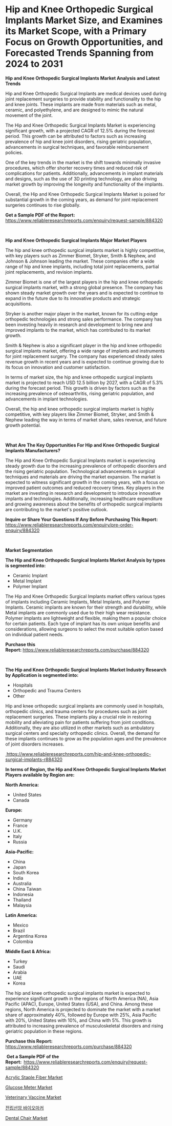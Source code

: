 <p><h1>Hip and Knee Orthopedic Surgical Implants Market Size, and Examines its Market Scope, with a Primary Focus on Growth Opportunities, and Forecasted Trends Spanning from 2024 to 2031</h1></p><p><strong>Hip and Knee Orthopedic Surgical Implants Market Analysis and Latest Trends</strong></p>
<p><p>Hip and Knee Orthopedic Surgical Implants are medical devices used during joint replacement surgeries to provide stability and functionality to the hip and knee joints. These implants are made from materials such as metal, ceramic, and polyethylene, and are designed to mimic the natural movement of the joint.</p><p>The Hip and Knee Orthopedic Surgical Implants Market is experiencing significant growth, with a projected CAGR of 12.5% during the forecast period. This growth can be attributed to factors such as increasing prevalence of hip and knee joint disorders, rising geriatric population, advancements in surgical techniques, and favorable reimbursement policies.</p><p>One of the key trends in the market is the shift towards minimally invasive procedures, which offer shorter recovery times and reduced risk of complications for patients. Additionally, advancements in implant materials and designs, such as the use of 3D printing technology, are also driving market growth by improving the longevity and functionality of the implants.</p><p>Overall, the Hip and Knee Orthopedic Surgical Implants Market is poised for substantial growth in the coming years, as demand for joint replacement surgeries continues to rise globally.</p></p>
<p><strong>Get a Sample PDF of the Report:&nbsp;</strong> <a href="https://www.reliableresearchreports.com/enquiry/request-sample/884320">https://www.reliableresearchreports.com/enquiry/request-sample/884320</a></p>
<p>&nbsp;</p>
<p><strong>Hip and Knee Orthopedic Surgical Implants Major Market Players</strong></p>
<p><p>The hip and knee orthopedic surgical implants market is highly competitive, with key players such as Zimmer Biomet, Stryker, Smith & Nephew, and Johnson & Johnson leading the market. These companies offer a wide range of hip and knee implants, including total joint replacements, partial joint replacements, and revision implants.</p><p>Zimmer Biomet is one of the largest players in the hip and knee orthopedic surgical implants market, with a strong global presence. The company has shown steady market growth over the years and is expected to continue to expand in the future due to its innovative products and strategic acquisitions.</p><p>Stryker is another major player in the market, known for its cutting-edge orthopedic technologies and strong sales performance. The company has been investing heavily in research and development to bring new and improved implants to the market, which has contributed to its market growth.</p><p>Smith & Nephew is also a significant player in the hip and knee orthopedic surgical implants market, offering a wide range of implants and instruments for joint replacement surgery. The company has experienced steady sales revenue growth in recent years and is expected to continue growing due to its focus on innovation and customer satisfaction.</p><p>In terms of market size, the hip and knee orthopedic surgical implants market is projected to reach USD 12.5 billion by 2027, with a CAGR of 5.3% during the forecast period. This growth is driven by factors such as the increasing prevalence of osteoarthritis, rising geriatric population, and advancements in implant technologies.</p><p>Overall, the hip and knee orthopedic surgical implants market is highly competitive, with key players like Zimmer Biomet, Stryker, and Smith & Nephew leading the way in terms of market share, sales revenue, and future growth potential.</p></p>
<p>&nbsp;</p>
<p><strong>What Are The Key Opportunities For Hip and Knee Orthopedic Surgical Implants Manufacturers?</strong></p>
<p><p>The Hip and Knee Orthopedic Surgical Implants market is experiencing steady growth due to the increasing prevalence of orthopedic disorders and the rising geriatric population. Technological advancements in surgical techniques and materials are driving the market expansion. The market is expected to witness significant growth in the coming years, with a focus on improved patient outcomes and reduced recovery times. Key players in the market are investing in research and development to introduce innovative implants and technologies. Additionally, increasing healthcare expenditure and growing awareness about the benefits of orthopedic surgical implants are contributing to the market's positive outlook.</p></p>
<p><strong>Inquire or Share Your Questions If Any Before Purchasing This Report:</strong> <a href="https://www.reliableresearchreports.com/enquiry/pre-order-enquiry/884320">https://www.reliableresearchreports.com/enquiry/pre-order-enquiry/884320</a></p>
<p>&nbsp;</p>
<p><strong>Market Segmentation</strong></p>
<p><strong>The Hip and Knee Orthopedic Surgical Implants Market Analysis by types is segmented into:</strong></p>
<p><ul><li>Ceramic Implant</li><li>Metal Implant</li><li>Polymer Implant</li></ul></p>
<p><p>The Hip and Knee Orthopedic Surgical Implants market offers various types of implants including Ceramic Implants, Metal Implants, and Polymer Implants. Ceramic implants are known for their strength and durability, while Metal implants are commonly used due to their high wear resistance. Polymer implants are lightweight and flexible, making them a popular choice for certain patients. Each type of implant has its own unique benefits and considerations, allowing surgeons to select the most suitable option based on individual patient needs.</p></p>
<p><strong>Purchase this Report:&nbsp;</strong><a href="https://www.reliableresearchreports.com/purchase/884320">https://www.reliableresearchreports.com/purchase/884320</a></p>
<p>&nbsp;</p>
<p><strong>The Hip and Knee Orthopedic Surgical Implants Market Industry Research by Application is segmented into:</strong></p>
<p><ul><li>Hospitals</li><li>Orthopedic and Trauma Centers</li><li>Other</li></ul></p>
<p><p>Hip and knee orthopedic surgical implants are commonly used in hospitals, orthopedic clinics, and trauma centers for procedures such as joint replacement surgeries. These implants play a crucial role in restoring mobility and alleviating pain for patients suffering from joint conditions. Additionally, they are also utilized in other markets such as ambulatory surgical centers and specialty orthopedic clinics. Overall, the demand for these implants continues to grow as the population ages and the prevalence of joint disorders increases.</p></p>
<p><a href="https://www.reliableresearchreports.com/hip-and-knee-orthopedic-surgical-implants-r884320">&nbsp;https://www.reliableresearchreports.com/hip-and-knee-orthopedic-surgical-implants-r884320</a></p>
<p><strong>In terms of Region, the Hip and Knee Orthopedic Surgical Implants Market Players available by Region are:</strong></p>
<p>
    <p> <strong> North America: </strong>
        <ul>
            <li>United States</li>
            <li>Canada</li>
        </ul>
        </p> 
    <p> <strong> Europe: </strong>
        <ul>
            <li>Germany</li>
            <li>France</li>
            <li>U.K.</li>
            <li>Italy</li>
            <li>Russia</li>
        </ul>
        </p> 
    <p> <strong> Asia-Pacific: </strong>
        <ul>
            <li>China</li>
            <li>Japan</li>
            <li>South Korea</li>
            <li>India</li>
            <li>Australia</li>
            <li>China Taiwan</li>
            <li>Indonesia</li>
            <li>Thailand</li>
            <li>Malaysia</li>
        </ul>
        </p> 
    <p> <strong> Latin America: </strong>
        <ul>
            <li>Mexico</li>
            <li>Brazil</li>
            <li>Argentina Korea</li>
            <li>Colombia</li>
        </ul>
        </p> 
    <p> <strong> Middle East & Africa: </strong>
        <ul>
            <li>Turkey</li>
            <li>Saudi</li>
            <li>Arabia</li>
            <li>UAE</li>
            <li>Korea</li>
        </ul>
    </p>
    </p>
<p><p>The hip and knee orthopedic surgical implants market is expected to experience significant growth in the regions of North America (NA), Asia Pacific (APAC), Europe, United States (USA), and China. Among these regions, North America is projected to dominate the market with a market share of approximately 40%, followed by Europe with 25%, Asia Pacific with 20%, United States with 10%, and China with 5%. This growth is attributed to increasing prevalence of musculoskeletal disorders and rising geriatric population in these regions.</p></p>
<p><strong>Purchase this Report: </strong><a href="https://www.reliableresearchreports.com/purchase/884320">https://www.reliableresearchreports.com/purchase/884320</a></p>
<p>&nbsp;<strong>Get a Sample PDF of the Report:&nbsp;&nbsp;</strong><a href="https://www.reliableresearchreports.com/enquiry/request-sample/884320">https://www.reliableresearchreports.com/enquiry/request-sample/884320</a></p>
<p><strong></strong></p>
<p><p><a href="https://www.linkedin.com/pulse/global-acrylic-staple-fiber-market-size-expected-reach-cagr-143-lcmof?trackingId=gPTkLgAMQOa3E9cyY9SH0Q%3D%3D">Acrylic Staple Fiber Market</a></p><p><a href="https://github.com/carlLane655/Market-Research-Report-List-1/blob/main/glucose-meter-market.md">Glucose Meter Market</a></p><p><a href="https://github.com/BriaAbshire/Market-Research-Report-List-1/blob/main/veterinary-vaccine-market.md">Veterinary Vaccine Market</a></p><p><a href="https://github.com/LoganRew1964/Market-Research-Report-List-2/blob/main/619322875856.md">전립선암 바이오마커</a></p><p><a href="https://github.com/joanneharris67856/Market-Research-Report-List-1/blob/main/dental-chair-market.md">Dental Chair Market</a></p></p>